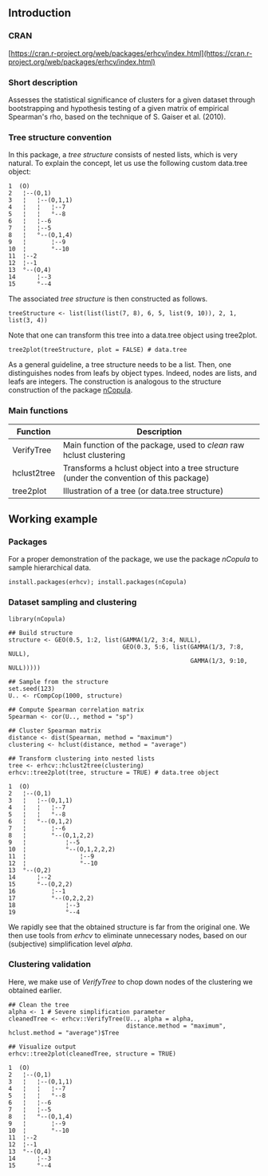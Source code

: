 ## Introduction

### CRAN

[https://cran.r-project.org/web/packages/erhcv/index.html](https://cran.r-project.org/web/packages/erhcv/index.html)

### Short description

Assesses the statistical significance of clusters for a given dataset through bootstrapping and hypothesis testing of a given matrix of empirical Spearman's rho, based on the technique of S. Gaiser et al. (2010). 

### Tree structure convention

In this package, a *tree structure* consists of nested lists, which is very natural. To explain the concept, let us use the following custom data.tree object:
```{r}
1  (O)            
2   ¦--(O,1)      
3   ¦   ¦--(O,1,1)
4   ¦   ¦   ¦--7  
5   ¦   ¦   °--8  
6   ¦   ¦--6      
7   ¦   ¦--5      
8   ¦   °--(O,1,4)
9   ¦       ¦--9  
10  ¦       °--10 
11  ¦--2          
12  ¦--1          
13  °--(O,4)      
14      ¦--3      
15      °--4    
```
The associated *tree structure* is then constructed as follows.
```{r}
treeStructure <- list(list(list(7, 8), 6, 5, list(9, 10)), 2, 1, list(3, 4))
```
Note that one can transform this tree into a data.tree object using tree2plot.
```{r}
tree2plot(treeStructure, plot = FALSE) # data.tree
```
As a general guideline, a tree structure needs to be a list. Then, one distinguishes nodes from leafs by object types. Indeed, nodes are lists, and leafs are integers. The construction is analogous to the structure construction of the package [nCopula](https://cran.r-project.org/web/packages/nCopula/index.html).

### Main functions

Function | Description
----------| -------------
VerifyTree | Main function of the package, used to *clean* raw hclust clustering
hclust2tree | Transforms a hclust object into a tree structure (under the convention of this package)
tree2plot | Illustration of a tree (or data.tree structure)

## Working example

### Packages

For a proper demonstration of the package, we use the package *nCopula* to sample hierarchical data.

```{r}
install.packages(erhcv); install.packages(nCopula)
```

### Dataset sampling and clustering

```{r}
library(nCopula)

## Build structure
structure <- GEO(0.5, 1:2, list(GAMMA(1/2, 3:4, NULL),
                                GEO(0.3, 5:6, list(GAMMA(1/3, 7:8, NULL),
                                                   GAMMA(1/3, 9:10, NULL)))))
                                                   
## Sample from the structure
set.seed(123)
U.. <- rCompCop(1000, structure)

## Compute Spearman correlation matrix
Spearman <- cor(U.., method = "sp")

## Cluster Spearman matrix
distance <- dist(Spearman, method = "maximum")
clustering <- hclust(distance, method = "average")

## Transform clustering into nested lists
tree <- erhcv::hclust2tree(clustering)
erhcv::tree2plot(tree, structure = TRUE) # data.tree object

1  (O)                        
2   ¦--(O,1)                  
3   ¦   ¦--(O,1,1)            
4   ¦   ¦   ¦--7              
5   ¦   ¦   °--8              
6   ¦   °--(O,1,2)            
7   ¦       ¦--6              
8   ¦       °--(O,1,2,2)      
9   ¦           ¦--5          
10  ¦           °--(O,1,2,2,2)
11  ¦               ¦--9      
12  ¦               °--10     
13  °--(O,2)                  
14      ¦--2                  
15      °--(O,2,2)            
16          ¦--1              
17          °--(O,2,2,2)      
18              ¦--3          
19              °--4  
```

We rapidly see that the obtained structure is far from the original one. We then use tools from *erhcv* to eliminate unnecessary nodes, based on our (subjective) simplification level *alpha*.

### Clustering validation

Here, we make use of *VerifyTree* to chop down nodes of the clustering we obtained earlier. 

```{r}
## Clean the tree
alpha <- 1 # Severe simplification parameter
cleanedTree <- erhcv::VerifyTree(U.., alpha = alpha,
                                 distance.method = "maximum", hclust.method = "average")$Tree

## Visualize output
erhcv::tree2plot(cleanedTree, structure = TRUE)

1  (O)            
2   ¦--(O,1)      
3   ¦   ¦--(O,1,1)
4   ¦   ¦   ¦--7  
5   ¦   ¦   °--8  
6   ¦   ¦--6      
7   ¦   ¦--5      
8   ¦   °--(O,1,4)
9   ¦       ¦--9  
10  ¦       °--10 
11  ¦--2          
12  ¦--1          
13  °--(O,4)      
14      ¦--3      
15      °--4 
```

